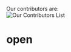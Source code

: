 Our contributors are:   
![Our Contributors List](https://contrib.rocks/image?repo=punchkorea/open) 

# open
